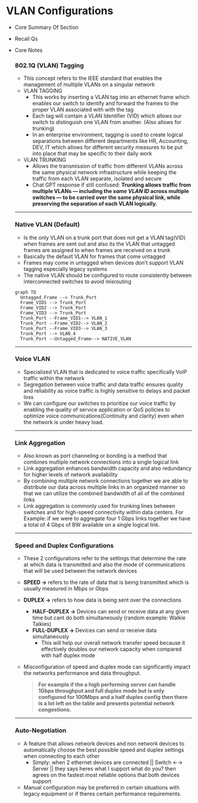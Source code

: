 # VLAN Configurations

- Core Summary Of Section
- Recall Qs
- Core Notes
    
    ### 802.1Q (VLAN) Tagging
    
    - This concept refers to the IEEE standard that enables the management of multiple VLANs on a singular network
    - VLAN TAGGING
        - This works by inserting a VLAN tag into an ethernet frame which enables our switch to identify and forward the frames to the proper VLAN associated with with the tag
        - Each tag will contain a VLAN Identifier (VID) which allows our switch to distinguish one VLAN from another. (Also allows for trunking)
        - In an enterprise environment, tagging is used to create logical separations between different departments like HR, Accounting, DEV, IT which allows for different security measures to be put into place that may be specific to their daily work
    - VLAN TRUNKING
        - Allows the transmission of traffic from different VLANs across the same physical network infrastructure while keeping the traffic from each VLAN separate, isolated and secure
        - Chat GPT response if still confused: **Trunking allows traffic from multiple VLANs — including the *same VLAN ID* across multiple switches — to be carried over the same physical link, while preserving the separation of each VLAN logically.**
        
    
    ---
    
    ### Native VLAN (Default)
    
    - Is the only VLAN on a trunk port that does not get a VLAN tag(VID) when frames are sent out and also its the VLAN that untagged frames are assigned to when frames are received on a trunk
    - Basically the default VLAN for frames that come untagged
    - Frames may come in untagged when devices don’t support VLAN tagging especially legacy systems
    - The native VLAN should be configured to route consistently between interconnected switches to avoid misrouting
    
    ```mermaid
    graph TD
      Untagged_Frame --> Trunk_Port
      Frame_VID1 --> Trunk_Port
      Frame_VID2 --> Trunk_Port
      Frame_VID3 --> Trunk_Port
      Trunk_Port --Frame_VID1--> VLAN_1
      Trunk_Port --Frame_VID2--> VLAN_2
      Trunk_Port --Frame_VID3--> VLAN_3
      Trunk_Port --> VLAN_4
      Trunk_Port --Untagged_Frame--> NATIVE_VLAN
    
    ```
    
    ---
    
    ### Voice VLAN
    
    - Specialized VLAN that is dedicated to voice traffic specifically VoIP traffic within the network
    - Segregation between voice traffic and data traffic ensures quality and reliability as voice traffic is highly sensitive to delays and packet loss
    - We can configure our switches to prioritize our voice traffic by enabling the quality of service application or QoS policies to optimize voice communications(Continuity and clarity) even when the network is under heavy load.
    
    ---
    
    ### Link Aggregation
    
    - Also known as port channeling or bonding is a method that combines multiple network connections into a single logical link
    - Link aggregation enhances bandwidth capacity and also redundancy for higher levels of network availability
    - By combining multiple network connections together we are able to distribute our data across multiple links in an organized manner so that we can utilize the combined bandwidth of all of the combined links
    - Link aggregation is commonly used for trunking lines between switches and for high-speed connectivity within data centers. For Example: if we were to aggregate four 1 Gbps links together we have a total of 4 Gbps of BW available on a single logical link.

    ---

    ### Speed and Duplex Configurations

    - These 2 configurations refer to the settings that determine the rate at which data is transmitted and also the mode of communications that will be used between the network devices
    - **SPEED →** refers to the rate of data that is being transmitted which is usually measured in Mbps or Gbps
    - **DUPLEX →** refers to how data is being sent over the connections
        - **HALF-DUPLEX →** Devices can send or receive data at any given time but cant do both simultaneously (random example: Walkie Talkies)
        - **FULL-DUPLEX →** Devices can send or receive data simultaneously
            - This will help our overall network transfer speed because it effectively doubles our network capacity when compared with half duplex mode
    - Misconfiguration of speed and duplex mode can significantly impact the networks performance and data throughput.
        
        > **For example if the a high performing server can handle 1Gbps throughput and full duplex mode but is only configured for 100Mbps and a half duplex config then there is a lot left on the table and presents potential network congestions.**
        > 

    ---

    ### Auto-Negotiation

    - A feature that allows network devices and non network devices to automatically choose the best possible speed and duplex settings when connecting to each other
        - Simply: when 2 ethernet devices are connected || Switch ←→ Server || they says heres what I support what do you? then agrees on the fastest most reliable options that both devices support
    - Manual configuration may be preferred in certain situations with legacy equipment or if theres certain performance requirements.